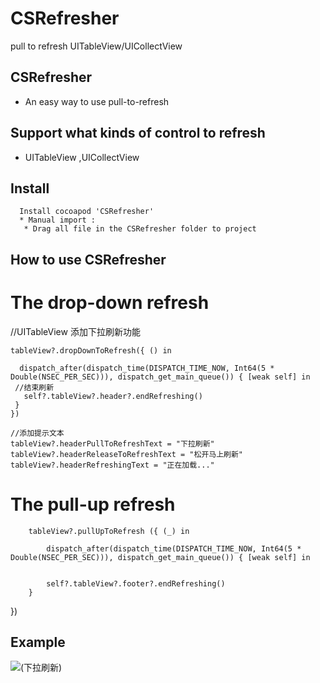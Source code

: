 # CSRefresher
pull to refresh UITableView/UICollectView


## CSRefresher 
* An easy way to  use pull-to-refresh

## Support what kinds of control to refresh
  * UITableView ,UICollectView


## Install 
      Install cocoapod 'CSRefresher'
      * Manual import :
       * Drag all file in the CSRefresher folder to project

## How to use CSRefresher
 # The drop-down refresh
 
   //UITableView 添加下拉刷新功能
      
    tableView?.dropDownToRefresh({ () in
    
      dispatch_after(dispatch_time(DISPATCH_TIME_NOW, Int64(5 * Double(NSEC_PER_SEC))), dispatch_get_main_queue()) { [weak self] in
     //结束刷新
       self?.tableView?.header?.endRefreshing()
     }
    })
    
    //添加提示文本
    tableView?.headerPullToRefreshText = "下拉刷新"
    tableView?.headerReleaseToRefreshText = "松开马上刷新"
    tableView?.headerRefreshingText = "正在加载..."

 # The pull-up refresh 

        tableView?.pullUpToRefresh ({ (_) in

            dispatch_after(dispatch_time(DISPATCH_TIME_NOW, Int64(5 * Double(NSEC_PER_SEC))), dispatch_get_main_queue()) { [weak self] in


            self?.tableView?.footer?.endRefreshing()
        }

})
## Example

![(下拉刷新)](http://images.cnblogs.com/cnblogs_com/crash-wu/840824/o_Untitled1.gif)

